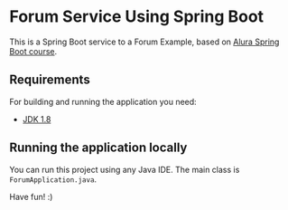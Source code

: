 # Forum Service Using Spring Boot

This is a Spring Boot service to a Forum Example, based on [Alura Spring Boot course](https://cursos.alura.com.br/course/spring-boot-api-rest).


## Requirements

For building and running the application you need:

- [JDK 1.8](http://www.oracle.com/technetwork/java/javase/downloads/jdk8-downloads-2133151.html)


## Running the application locally

You can run this project using any Java IDE.
The main class is `ForumApplication.java`.



Have fun! :)
